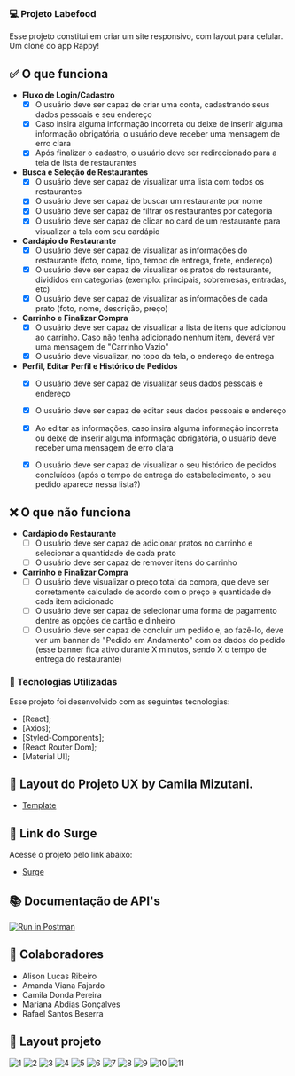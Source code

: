### 💻 Projeto Labefood

Esse projeto constitui em criar um site responsivo, com layout para celular. Um clone do app Rappy!


## ✅ O que funciona

- **Fluxo de Login/Cadastro**
    - [x]  O usuário deve ser capaz de criar uma conta, cadastrando seus dados pessoais e seu endereço
    - [x]  Caso insira alguma informação incorreta ou deixe de inserir alguma informação obrigatória, o usuário deve receber uma mensagem de erro clara
    - [x]  Após finalizar o cadastro, o usuário deve ser redirecionado para a tela de lista de restaurantes
    
- **Busca e Seleção de Restaurantes**
    - [x]  O usuário deve ser capaz de visualizar uma lista com todos os restaurantes
    - [x]  O usuário deve ser capaz de buscar um restaurante por nome
    - [x]  O usuário deve ser capaz de filtrar os restaurantes por categoria
    - [x]  O usuário deve ser capaz de clicar no card de um restaurante para visualizar a tela com seu cardápio
    
- **Cardápio do Restaurante**
    - [x]  O usuário deve ser capaz de visualizar as informações do restaurante (foto, nome, tipo, tempo de entrega, frete, endereço)
    - [x]  O usuário deve ser capaz de visualizar os pratos do restaurante, divididos em categorias (exemplo: principais, sobremesas, entradas, etc)
    - [x]  O usuário deve ser capaz de visualizar as informações de cada prato (foto, nome, descrição, preço)
    
- **Carrinho e Finalizar Compra**
    - [x]  O usuário deve ser capaz de visualizar a lista de itens que adicionou ao carrinho. Caso não tenha adicionado nenhum item, deverá ver uma mensagem de "Carrinho Vazio"
    - [x]  O usuário deve visualizar, no topo da tela, o endereço de entrega

- **Perfil, Editar Perfil e Histórico de Pedidos**
    - [x]  O usuário deve ser capaz de visualizar seus dados pessoais e endereço
    - [x]  O usuário deve ser capaz de editar seus dados pessoais e endereço
    - [x]  Ao editar as informações, caso insira alguma informação incorreta ou deixe de inserir alguma informação obrigatória, o usuário deve receber uma mensagem de erro clara
    - [x]  O usuário deve ser capaz de visualizar o seu histórico de pedidos concluídos (após o tempo de entrega do estabelecimento, o seu pedido aparece nessa lista?)


## ❌ O que não funciona

- **Cardápio do Restaurante**
    - [ ]  O usuário deve ser capaz de adicionar pratos no carrinho e selecionar a quantidade de cada prato
    - [ ]  O usuário deve ser capaz de remover itens do carrinho

- **Carrinho e Finalizar Compra**
    - [ ]  O usuário deve visualizar o preço total da compra, que deve ser corretamente calculado de acordo com o preço e quantidade de cada item adicionado
    - [ ]  O usuário deve ser capaz de selecionar uma forma de pagamento dentre as opções de cartão e dinheiro
    - [ ]  O usuário deve ser capaz de concluir um pedido e, ao fazê-lo, deve ver um banner de "Pedido em Andamento" com os dados do pedido (esse banner fica ativo durante X minutos, sendo X o tempo de entrega do restaurante)

### 🧪 Tecnologias Utilizadas

Esse projeto foi desenvolvido com as seguintes tecnologias:

- [React];
- [Axios];
- [Styled-Components];
- [React Router Dom];
- [Material UI];


## 📝 Layout do Projeto UX by Camila Mizutani.

- [Template](https://scene.zeplin.io/project/5dd5ae92669af1bc817c8359)


## 🔗 Link do Surge

Acesse o projeto pelo link abaixo:

- [Surge](https://two-measure.surge.sh/)


## 📚 Documentação de API's

[![Run in Postman](https://run.pstmn.io/button.svg)](https://documenter.getpostman.com/view/7549981/SWTEdGtT)


## 🤝 Colaboradores

- Alison Lucas Ribeiro
- Amanda Viana Fajardo
- Camila Donda Pereira
- Mariana Abdias Gonçalves
- Rafael Santos Beserra


## 🔖 Layout projeto

![1](https://user-images.githubusercontent.com/98291335/182264739-47f79dfc-4693-42c4-a0f8-9bb7733d0b63.png)
![2](https://user-images.githubusercontent.com/98291335/182264724-7144dbb0-6f14-4e38-a224-053d6e431098.png)
![3](https://user-images.githubusercontent.com/98291335/182264727-d2f66740-d2c9-4437-9352-187392d465c9.png)
![4](https://user-images.githubusercontent.com/98291335/182264729-3907f8df-5908-405c-8a10-8f6559962751.png)
![5](https://user-images.githubusercontent.com/98291335/182264731-3d3c36e9-fd1d-47ce-84a1-2e4ba1c519a1.png)
![6](https://user-images.githubusercontent.com/98291335/182264732-12eb7383-51a7-40c6-bcaa-ca1154a7dda3.png)
![7](https://user-images.githubusercontent.com/98291335/182264733-e5deacf4-7dd0-467a-a9f5-9287ff763419.png)
![8](https://user-images.githubusercontent.com/98291335/182264735-251d6dbf-6551-4258-bf08-ffdcd22a9c4e.png)
![9](https://user-images.githubusercontent.com/98291335/182264736-463be7e1-ed90-47ac-b8fd-82a483c2c9cb.png)
![10](https://user-images.githubusercontent.com/98291335/182264737-78f84bff-e876-4886-a890-1df83b00e756.png)
![11](https://user-images.githubusercontent.com/98291335/182264738-4e33435e-efed-4c61-a3bd-c856acfbd595.png)





